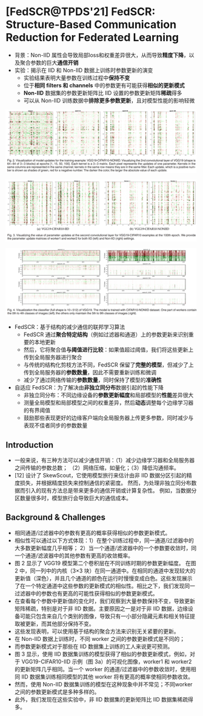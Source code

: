 # [FedSCR@TPDS'21] FedSCR: Structure-Based Communication Reduction for Federated Learning

- 背景：Non-IID 属性会导致局部loss和权重差异很大，从而导致**精度下降**，以及聚合参数的巨大**通信开销**
- 实验：揭示在 IID 和 Non-IID 数据上训练时参数更新的演变
  - 实验结果表明大量参数在训练过程中**保持不变**
  - 位于**相同 filters 和 channels** 中的参数更有可能获得**相似的更新模式**
  - **Non-IID** 数据集的参数更新矩阵比 IID 设置的参数更新矩阵**稀疏**得多
  - 可以从 Non-IID 训练数据中**排除更多参数更新**，且对模型性能的影响轻微

![image-20221227134738001](https://raw.githubusercontent.com/ailianligit/ailianligit.github.io/main/images/202212/20221227_1672120065.png)

![image-20221227134927011](https://raw.githubusercontent.com/ailianligit/ailianligit.github.io/main/images/202212/20221227_1672130558.png)

![image-20221227135008659](https://raw.githubusercontent.com/ailianligit/ailianligit.github.io/main/images/202212/20221227_1672130562.png)

- FedSCR：基于结构的减少通信的联邦学习算法
  - FedSCR 通过**聚合特定结构**（例如过滤器和通道）上的参数更新来识别重要的本地更新
  - 然后，它将聚合值**与阈值进行比较**：如果值超过阈值，我们将这些更新上传到全局服务器进行聚合
  - 与传统的结构化剪枝方法不同，FedSCR 保留了**完整的模型**，但减少了上传到全局服务器的**参数数量**，因此不需要重新训练和微调
  - 减少了通过网络传输的**参数数量**，同时保持了模型的**准确性**
- 自适应 FedSCR：为了解决由**非独立同分布**数据引起的性能下降
  - 非独立同分布：不同边缘设备的**参数更新幅度**和局部模型的**性能**差异很大
  - 测量全局模型和局部模型之间的权重差异，然后**动态**调整每个边缘学习器的有界阈值
  - 鼓励那些表现更好的边缘客户端向全局服务器上传更多参数，同时减少与表现不佳者同步的参数数量



## Introduction

- 一般来说，有三种方法可以减少通信开销：（1）减少边缘学习器和全局服务器之间传输的参数总数； （2）网络压缩，如量化；（3）降低沟通频率。 
- [12] 设计了 SkewScout，它使用模型旅行来估计由非 IID 数据分区引起的精度损失，并根据精度损失来控制通信的紧密度。 然而，为处理非独立同分布数据而引入的现有方法总是带来更多的通信开销或计算复杂性。 例如，当数据分区数量很多时，模型旅行会导致巨大的通信成本。



## Background & Challenges

- 相同通道/过滤器中的参数有更高的概率获得相似的参数更新模式。
- 相似性可以通过以下方式体现：1）在整个训练过程中，同一通道/过滤器中的大多数更新幅度几乎相等； 2）当一个通道/滤波器中的一个参数要收敛时，同一个通道/滤波器中的其他参数有更高的收敛概率。
- 图 2 显示了 VGG19 模型第二个卷积层在不同训练时期的参数更新幅度。 在图 2 中，同一列中的内核（3×3 块）在同一通道中。在相同的通道中发现较大的更新值（深色），并且几个通道的颜色在运行时慢慢变成白色。这些发现展示了在一个特定通道中这些参数的更新模式的相似性。相比之下，我们发现同一过滤器中的参数也有更高的可能性获得相似的参数更新模式。
- 在查看每个参数中更新值的变化时，我们观察到大量参数保持不变，导致更新矩阵稀疏，特别是对于非 IID 数据。主要原因之一是对于非 IID 数据，边缘设备可能只包含来自几个类别的图像，导致只有一小部分隐藏元素和相关特征提取被更新，而其他部分保持不变。 
- 这些发现表明，可以使用基于结构的聚合方法来识别无关紧要的更新。
- 在 Non-IID 数据上训练时，不同 worker 之间的参数更新模式是不同的；
- 而参数更新模式对于那些在 IID 数据集上训练的工人来说更可预测。
- 图 3 显示，使用 IID 数据集训练的模型获得了相似的参数更新模式，例如，对于 VGG19-CIFAR10-IID 示例（图 3a）的可视化图像，worker1 和 worker2 的更新矩阵几乎相同。当一个 worker 的通道/过滤器中的参数收敛时，使用相同 IID 数据集训练相同模型的其他 worker 将有更高的概率使相同参数收敛。
- 然而，使用 Non-IID 数据集训练的模型在这种现象中并不常见；不同worker之间的参数更新模式是多种多样的。
- 此外，我们发现在这些实验中，非 IID 数据集的更新矩阵比 IID 数据集稀疏得多。